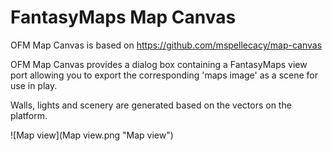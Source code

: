 # FantasyMaps Map Canvas

OFM Map Canvas is based on https://github.com/mspellecacy/map-canvas 

OFM Map Canvas provides a dialog box containing a FantasyMaps view port allowing you to export the corresponding 'maps image' as a scene for use in play. 

Walls, lights and scenery are generated based on the vectors on the platform. 

![Map view](Map view.png "Map view")
